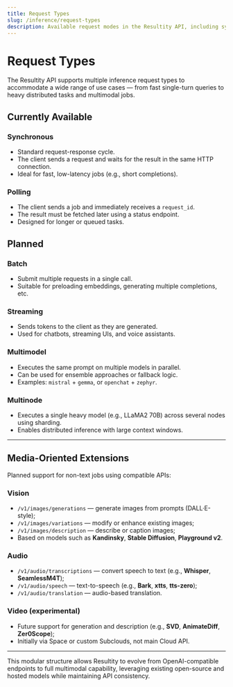 ```yaml
---
title: Request Types
slug: /inference/request-types
description: Available request modes in the Resultity API, including sync, polling, batch, streaming, and distributed jobs.
---
```


# Request Types

The Resultity API supports multiple inference request types to accommodate a wide range of use cases — from fast single-turn queries to heavy distributed tasks and multimodal jobs.

## Currently Available

### Synchronous

- Standard request-response cycle.
- The client sends a request and waits for the result in the same HTTP connection.
- Ideal for fast, low-latency jobs (e.g., short completions).

### Polling

- The client sends a job and immediately receives a `request_id`.
- The result must be fetched later using a status endpoint.
- Designed for longer or queued tasks.

## Planned

### Batch

- Submit multiple requests in a single call.
- Suitable for preloading embeddings, generating multiple completions, etc.

### Streaming

- Sends tokens to the client as they are generated.
- Used for chatbots, streaming UIs, and voice assistants.

### Multimodel

- Executes the same prompt on multiple models in parallel.
- Can be used for ensemble approaches or fallback logic.
- Examples: `mistral` + `gemma`, or `openchat` + `zephyr`.

### Multinode

- Executes a single heavy model (e.g., LLaMA2 70B) across several nodes using sharding.
- Enables distributed inference with large context windows.

---

## Media-Oriented Extensions

Planned support for non-text jobs using compatible APIs:

### Vision

- `/v1/images/generations` — generate images from prompts (DALL·E-style);
- `/v1/images/variations` — modify or enhance existing images;
- `/v1/images/description` — describe or caption images;
- Based on models such as **Kandinsky**, **Stable Diffusion**, **Playground v2**.

### Audio

- `/v1/audio/transcriptions` — convert speech to text (e.g., **Whisper**, **SeamlessM4T**);
- `/v1/audio/speech` — text-to-speech (e.g., **Bark**, **xtts**, **tts-zero**);
- `/v1/audio/translation` — audio-based translation.

### Video (experimental)

- Future support for generation and description (e.g., **SVD**, **AnimateDiff**, **Zer0Scope**);
- Initially via Space or custom Subclouds, not main Cloud API.

---

This modular structure allows Resultity to evolve from OpenAI-compatible endpoints to full multimodal capability, leveraging existing open-source and hosted models while maintaining API consistency.

